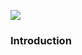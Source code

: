 <a href="https://www.juncture-digital.org"><img src="https://juncture-digital.github.io/juncture/static/images/ve-button.png"></a>

<param ve-config 
       title="Beyond the Silken Shadow: The Mulberry Tree's Metamorphosis and Homecoming"
       source-image="https://upload.wikimedia.org/wikipedia/commons/6/66/Morus_sp._02.jpg"
       banner="https://upload.wikimedia.org/wikipedia/commons/6/66/Morus_sp._02.jpg" 
       height=100
       author="Kate and Viveca"
       layout="vertical">

### Introduction